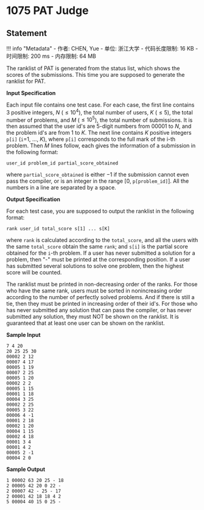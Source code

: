 
# 1075 PAT Judge

## Statement

!!! info "Metadata"
    - 作者: CHEN, Yue
    - 单位: 浙江大学
    - 代码长度限制: 16 KB
    - 时间限制: 200 ms
    - 内存限制: 64 MB

The ranklist of PAT is generated from the status list, which shows the scores of the submissions.  This time you are supposed to generate the ranklist for PAT.

**Input Specification**

Each input file contains one test case.  For each case, the first line contains 3 positive integers, $N$ ($\le 10^4$), the total number of users, $K$ ($\le 5$), the total number of problems, and $M$ ($\le 10^5$), the total number of submissions.  It is then assumed that the user id's are 5-digit numbers from 00001 to $N$, and the problem id's are from 1 to $K$.  The next line contains $K$ positive integers `p[i]` (`i`=1, ..., $K$), where `p[i]` corresponds to the full mark of the i-th problem.  Then $M$ lines follow, each gives the information of a submission in the following format:
```
user_id problem_id partial_score_obtained
```
where `partial_score_obtained` is either $-1$ if the submission cannot even pass the compiler, or is an integer in the range [0, `p[problem_id]`].  All the numbers in a line are separated by a space.

**Output Specification**

For each test case, you are supposed to output the ranklist in the following format:
```
rank user_id total_score s[1] ... s[K]
```
where `rank` is calculated according to the `total_score`, and all the users with the same `total_score` obtain the same `rank`; and `s[i]` is the partial score obtained for the `i`-th problem.  If a user has never submitted a solution for a problem, then "-" must be printed at the corresponding position.  If a user has submitted several solutions to solve one problem, then the highest score will be counted.

The ranklist must be printed in non-decreasing order of the ranks.  For those who have the same rank, users must be sorted in nonincreasing order according to the number of perfectly solved problems.  And if there is still a tie, then they must be printed in increasing order of their id's.  For those who has never submitted any solution that can pass the compiler, or has never submitted any solution, they must NOT be shown on the ranklist.  It is guaranteed that at least one user can be shown on the ranklist.

**Sample Input**
```plaintext
7 4 20
20 25 25 30
00002 2 12
00007 4 17
00005 1 19
00007 2 25
00005 1 20
00002 2 2
00005 1 15
00001 1 18
00004 3 25
00002 2 25
00005 3 22
00006 4 -1
00001 2 18
00002 1 20
00004 1 15
00002 4 18
00001 3 4
00001 4 2
00005 2 -1
00004 2 0
```

**Sample Output**
```plaintext
1 00002 63 20 25 - 18
2 00005 42 20 0 22 -
2 00007 42 - 25 - 17
2 00001 42 18 18 4 2
5 00004 40 15 0 25 -
```
